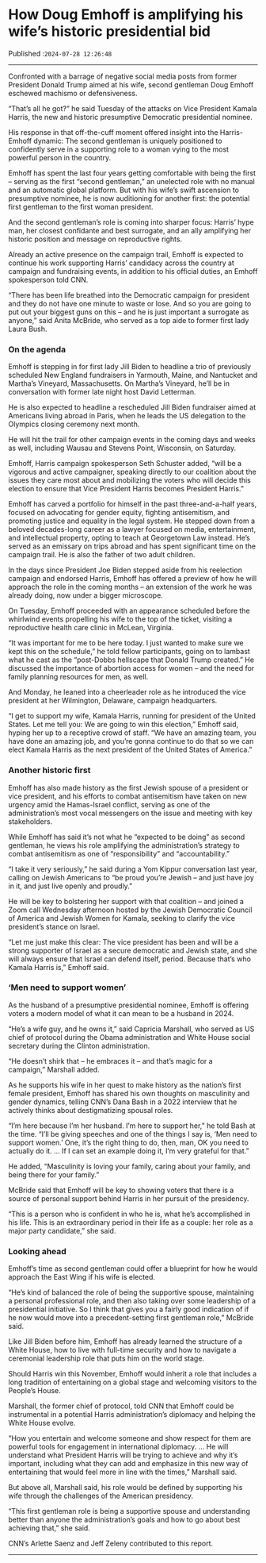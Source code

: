 # How Doug Emhoff is amplifying his wife’s historic presidential bid

Published :`2024-07-28 12:26:48`

---

Confronted with a barrage of negative social media posts from former President Donald Trump aimed at his wife, second gentleman Doug Emhoff eschewed machismo or defensiveness.

“That’s all he got?” he said Tuesday of the attacks on Vice President Kamala Harris, the new and historic presumptive Democratic presidential nominee.

His response in that off-the-cuff moment offered insight into the Harris-Emhoff dynamic: The second gentleman is uniquely positioned to confidently serve in a supporting role to a woman vying to the most powerful person in the country.

Emhoff has spent the last four years getting comfortable with being the first – serving as the first “second gentleman,” an unelected role with no manual and an automatic global platform. But with his wife’s swift ascension to presumptive nominee, he is now auditioning for another first: the potential first gentleman to the first woman president.

And the second gentleman’s role is coming into sharper focus: Harris’ hype man, her closest confidante and best surrogate, and an ally amplifying her historic position and message on reproductive rights.

Already an active presence on the campaign trail, Emhoff is expected to continue his work supporting Harris’ candidacy across the country at campaign and fundraising events, in addition to his official duties, an Emhoff spokesperson told CNN.

“There has been life breathed into the Democratic campaign for president and they do not have one minute to waste or lose. And so you are going to put out your biggest guns on this – and he is just important a surrogate as anyone,” said Anita McBride, who served as a top aide to former first lady Laura Bush.

### On the agenda

Emhoff is stepping in for first lady Jill Biden to headline a trio of previously scheduled New England fundraisers in Yarmouth, Maine, and Nantucket and Martha’s Vineyard, Massachusetts. On Martha’s Vineyard, he’ll be in conversation with former late night host David Letterman.

He is also expected to headline a rescheduled Jill Biden fundraiser aimed at Americans living abroad in Paris, when he leads the US delegation to the Olympics closing ceremony next month.

He will hit the trail for other campaign events in the coming days and weeks as well, including Wausau and Stevens Point, Wisconsin, on Saturday.

Emhoff, Harris campaign spokesperson Seth Schuster added, “will be a vigorous and active campaigner, speaking directly to our coalition about the issues they care most about and mobilizing the voters who will decide this election to ensure that Vice President Harris becomes President Harris.”

Emhoff has carved a portfolio for himself in the past three-and-a-half years, focused on advocating for gender equity, fighting antisemitism, and promoting justice and equality in the legal system. He stepped down from a beloved decades-long career as a lawyer focused on media, entertainment, and intellectual property, opting to teach at Georgetown Law instead. He’s served as an emissary on trips abroad and has spent significant time on the campaign trail. He is also the father of two adult children.

In the days since President Joe Biden stepped aside from his reelection campaign and endorsed Harris, Emhoff has offered a preview of how he will approach the role in the coming months – an extension of the work he was already doing, now under a bigger microscope.

On Tuesday, Emhoff proceeded with an appearance scheduled before the whirlwind events propelling his wife to the top of the ticket, visiting a reproductive health care clinic in McLean, Virginia.

“It was important for me to be here today. I just wanted to make sure we kept this on the schedule,” he told fellow participants, going on to lambast what he cast as the “post-Dobbs hellscape that Donald Trump created.” He discussed the importance of abortion access for women – and the need for family planning resources for men, as well.

And Monday, he leaned into a cheerleader role as he introduced the vice president at her Wilmington, Delaware, campaign headquarters.

“I get to support my wife, Kamala Harris, running for president of the United States. Let me tell you: We are going to win this election,” Emhoff said, hyping her up to a receptive crowd of staff. “We have an amazing team, you have done an amazing job, and you’re gonna continue to do that so we can elect Kamala Harris as the next president of the United States of America.”

### Another historic first

Emhoff has also made history as the first Jewish spouse of a president or vice president, and his efforts to combat antisemitism have taken on new urgency amid the Hamas-Israel conflict, serving as one of the administration’s most vocal messengers on the issue and meeting with key stakeholders.

While Emhoff has said it’s not what he “expected to be doing” as second gentleman, he views his role amplifying the administration’s strategy to combat antisemitism as one of “responsibility” and “accountability.”

“I take it very seriously,” he said during a Yom Kippur conversation last year, calling on Jewish Americans to “be proud you’re Jewish – and just have joy in it, and just live openly and proudly.”

He will be key to bolstering her support with that coalition – and joined a Zoom call Wednesday afternoon hosted by the Jewish Democratic Council of America and Jewish Women for Kamala, seeking to clarify the vice president’s stance on Israel.

“Let me just make this clear: The vice president has been and will be a strong supporter of Israel as a secure democratic and Jewish state, and she will always ensure that Israel can defend itself, period. Because that’s who Kamala Harris is,” Emhoff said.

### ‘Men need to support women’

As the husband of a presumptive presidential nominee, Emhoff is offering voters a modern model of what it can mean to be a husband in 2024.

“He’s a wife guy, and he owns it,” said Capricia Marshall, who served as US chief of protocol during the Obama administration and White House social secretary during the Clinton administration.

“He doesn’t shirk that – he embraces it – and that’s magic for a campaign,” Marshall added.

As he supports his wife in her quest to make history as the nation’s first female president, Emhoff has shared his own thoughts on masculinity and gender dynamics, telling CNN’s Dana Bash in a 2022 interview that he actively thinks about destigmatizing spousal roles.

“I’m here because I’m her husband. I’m here to support her,” he told Bash at the time. “I’ll be giving speeches and one of the things I say is, ‘Men need to support women.’ One, it’s the right thing to do, then, man, OK you need to actually do it. … If I can set an example doing it, I’m very grateful for that.”

He added, “Masculinity is loving your family, caring about your family, and being there for your family.”

McBride said that Emhoff will be key to showing voters that there is a source of personal support behind Harris in her pursuit of the presidency.

“This is a person who is confident in who he is, what he’s accomplished in his life. This is an extraordinary period in their life as a couple: her role as a major party candidate,” she said.

### Looking ahead

Emhoff’s time as second gentleman could offer a blueprint for how he would approach the East Wing if his wife is elected.

“He’s kind of balanced the role of being the supportive spouse, maintaining a personal professional role, and then also taking over some leadership of a presidential initiative. So I think that gives you a fairly good indication of if he now would move into a precedent-setting first gentleman role,” McBride said.

Like Jill Biden before him, Emhoff has already learned the structure of a White House, how to live with full-time security and how to navigate a ceremonial leadership role that puts him on the world stage.

Should Harris win this November, Emhoff would inherit a role that includes a long tradition of entertaining on a global stage and welcoming visitors to the People’s House.

Marshall, the former chief of protocol, told CNN that Emhoff could be instrumental in a potential Harris administration’s diplomacy and helping the White House evolve.

“How you entertain and welcome someone and show respect for them are powerful tools for engagement in international diplomacy. … He will understand what President Harris will be trying to achieve and why it’s important, including what they can add and emphasize in this new way of entertaining that would feel more in line with the times,” Marshall said.

But above all, Marshall said, his role would be defined by supporting his wife through the challenges of the American presidency.

“This first gentleman role is being a supportive spouse and understanding better than anyone the administration’s goals and how to go about best achieving that,” she said.

CNN’s Arlette Saenz and Jeff Zeleny contributed to this report.

---

